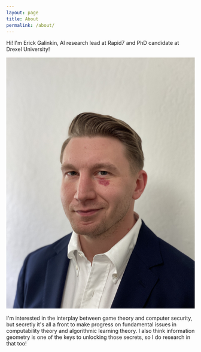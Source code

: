 ```yaml
---
layout: page
title: About
permalink: /about/
---
```


Hi! I'm Erick Galinkin, AI research lead at Rapid7 and PhD candidate at Drexel University!

![This is my face](/assets/img/erick-headshot.jpg)

I'm interested in the interplay between game theory and computer security, but secretly it's all a front to make progress on fundamental issues in computability theory and algorithmic learning theory.
I also think information geometry is one of the keys to unlocking those secrets, so I do research in that too!
